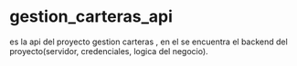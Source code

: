 # gestion_carteras_api
es la api del proyecto gestion carteras , en el se encuentra el backend del proyecto(servidor, credenciales, logica del negocio).
